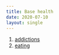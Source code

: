```yaml
---
title: Base health
date: 2020-07-10
layout: single
---
```


1. [addictions](/bliki/1-zero-level/addictions)
2. [eating](/bliki/1-zero-level/eating)